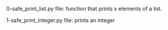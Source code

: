 0-safe_print_list.py file: function that prints x elements of a list.

1-safe_print_integer.py file: prints an integer
